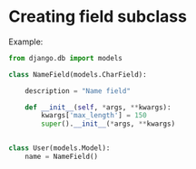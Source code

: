 # Creating field subclass

Example:

```python
from django.db import models

class NameField(models.CharField):

    description = "Name field"

    def __init__(self, *args, **kwargs):
        kwargs['max_length'] = 150
        super().__init__(*args, **kwargs)


class User(models.Model):
    name = NameField()
```
